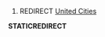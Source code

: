 1.  REDIRECT [United Cities](03%20-%20Projects%20&%20Wikis/Kenshi/Kenshi%20Wiki/Kenshi%20Wiki%20Template/United_Cities.md "wikilink")

__STATICREDIRECT__